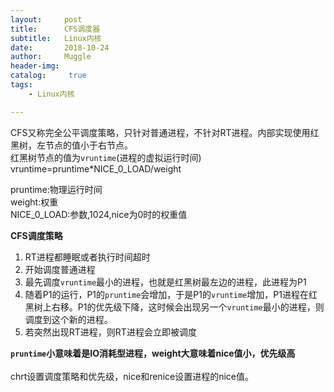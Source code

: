 ```yaml
---
layout:     post
title:      CFS调度器
subtitle:   Linux内核
date:       2018-10-24
author:     Muggle
header-img:
catalog: 	 true
tags:
    - Linux内核

---
```


CFS又称完全公平调度策略，只针对普通进程，不针对RT进程。内部实现使用红黑树，左节点的值小于右节点。<br>
红黑树节点的值为`vruntime`(进程的虚拟运行时间)<br>
	vruntime=pruntime*NICE_0_LOAD/weight
 

pruntime:物理运行时间<br>
weight:权重<br>
NICE_0_LOAD:参数,1024,nice为0时的权重值<br>

**CFS调度策略**
1. RT进程都睡眠或者执行时间超时
2. 开始调度普通进程
3. 最先调度`vruntime`最小的进程，也就是红黑树最左边的进程，此进程为P1
4. 随着P1的运行，P1的`pruntime`会增加，于是P1的`vruntime`增加，P1进程在红黑树上右移。P1的优先级下降，这时候会出现另一个`vruntime`最小的进程，则调度到这个新的进程。
5. 若突然出现RT进程，则RT进程会立即被调度

**`pruntime`小意味着是IO消耗型进程，weight大意味着nice值小，优先级高**<br>
<br>
chrt设置调度策略和优先级，nice和renice设置进程的nice值。

